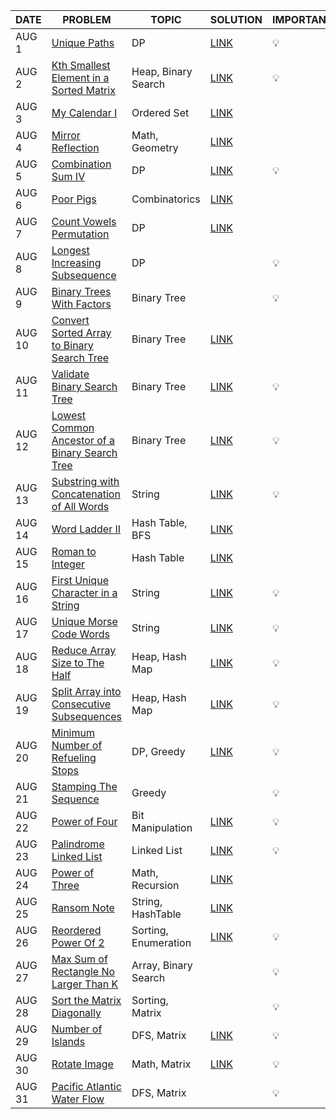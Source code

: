 |DATE|PROBLEM|TOPIC|SOLUTION|IMPORTANT|
|----|-------|-----|--------|---------|
|AUG 1| [Unique Paths](https://leetcode.com/problems/unique-paths/) | DP | [LINK](https://github.com/utkarsh006/LeetCode-Grind/blob/main/AUG%20CHALLENGES/AUG%201_Unique%20Paths.md) | 💡 |
|AUG 2| [Kth Smallest Element in a Sorted Matrix](https://leetcode.com/problems/kth-smallest-element-in-a-sorted-matrix/)| Heap, Binary Search |[LINK](https://github.com/utkarsh006/LeetCode-Grind/blob/main/AUG%20CHALLENGES/AUG%202_Kth%20Smallest%20Element%20in%20a%20Sorted%20Matrix.cpp)| 💡 |
|AUG 3| [My Calendar I](https://leetcode.com/problems/my-calendar-i/)| Ordered Set | [LINK](https://github.com/utkarsh006/LeetCode-Grind/blob/main/AUG%20CHALLENGES/AUG%203_My%20Calendar%20I.cpp)|  |
|AUG 4| [Mirror Reflection](https://leetcode.com/problems/mirror-reflection/)| Math, Geometry | [LINK](https://github.com/utkarsh006/LeetCode-Grind/blob/main/AUG%20CHALLENGES/AUG%204_Mirror%20Reflection.cpp)| |
|AUG 5| [Combination Sum IV](https://leetcode.com/problems/combination-sum-iv/)| DP | [LINK](https://github.com/utkarsh006/LeetCode-Grind/blob/main/AUG%20CHALLENGES/AUG%205_Combination%20Sum%20IV.cpp)| 💡 |
|AUG 6| [Poor Pigs](https://leetcode.com/problems/poor-pigs/)| Combinatorics |[LINK](https://github.com/utkarsh006/LeetCode-Grind/blob/main/AUG%20CHALLENGES/AUG%206_Poor%20Pigs.cpp)| |
|AUG 7| [Count Vowels Permutation](https://leetcode.com/problems/count-vowels-permutation/)| DP |[LINK](https://github.com/utkarsh006/LeetCode-Grind/blob/main/AUG%20CHALLENGES/AUG%207_Count%20Vowels%20Permutations.cpp)| |
|AUG 8| [Longest Increasing Subsequence](https://leetcode.com/problems/longest-increasing-subsequence/)| DP || 💡 |
|AUG 9| [Binary Trees With Factors](https://leetcode.com/problems/binary-trees-with-factors/)| Binary Tree || 💡 |
|AUG 10| [Convert Sorted Array to Binary Search Tree](https://leetcode.com/problems/convert-sorted-array-to-binary-search-tree/)| Binary Tree |[LINK](https://github.com/utkarsh006/LeetCode-Grind/blob/main/AUG%20CHALLENGES/AUG%2010_Convert%20Sorted%20Array%20to%20Binary%20Search%20Tree.cpp)| |
|AUG 11| [Validate Binary Search Tree](https://leetcode.com/problems/validate-binary-search-tree/)| Binary Tree |[LINK](https://github.com/tanya-gupta25/LeetCode-Grind/blob/main/AUG%20CHALLENGES/AUG%2011_Validate%20Binary%20Search%20Tree.cpp)| 💡 |
|AUG 12| [Lowest Common Ancestor of a Binary Search Tree](https://leetcode.com/problems/lowest-common-ancestor-of-a-binary-search-tree/)| Binary Tree |[LINK](https://github.com/utkarsh006/LeetCode-Grind/blob/main/AUG%20CHALLENGES/AUG%2012_Lowest%20Common%20Ancestor%20of%20BST.cpp)| 💡 |
|AUG 13| [Substring with Concatenation of All Words](https://leetcode.com/problems/substring-with-concatenation-of-all-words/)| String |[LINK](https://github.com/utkarsh006/LeetCode-Grind/blob/main/AUG%20CHALLENGES/AUG%2013_Substring%20with%20Concatenation%20of%20All%20Words.cpp)| 💡 |
|AUG 14| [Word Ladder II](https://leetcode.com/problems/word-ladder-ii/)| Hash Table, BFS |[LINK](https://github.com/utkarsh006/LeetCode-Grind/blob/main/AUG%20CHALLENGES/AUG%2014_Word%20Ladder%20II.cpp)| |
|AUG 15| [Roman to Integer](https://leetcode.com/problems/roman-to-integer/)| Hash Table | [LINK](https://github.com/utkarsh006/LeetCode-Grind/blob/main/AUG%20CHALLENGES/AUG%2015_Roman%20to%20Integer.cpp) | |
|AUG 16| [First Unique Character in a String](https://leetcode.com/problems/first-unique-character-in-a-string/)| String | [LINK](https://github.com/utkarsh006/LeetCode-Grind/blob/main/AUG%20CHALLENGES/AUG%2016_First%20Unique%20Character%20in%20a%20String.md)| 💡 |
|AUG 17| [Unique Morse Code Words](https://leetcode.com/problems/unique-morse-code-words/)| String |[LINK](https://github.com/utkarsh006/LeetCode-Grind/blob/main/AUG%20CHALLENGES/AUG%2017_Unique%20Morse%20Code%20Words.cpp)| 💡 |
|AUG 18| [Reduce Array Size to The Half](https://leetcode.com/problems/reduce-array-size-to-the-half/)| Heap, Hash Map | [LINK](https://github.com/utkarsh006/LeetCode-Grind/blob/main/AUG%20CHALLENGES/AUG%2018_Reduce%20Array%20Size%20to%20The%20Half.cpp)| 💡 |
|AUG 19| [Split Array into Consecutive Subsequences](https://leetcode.com/problems/split-array-into-consecutive-subsequences/)| Heap, Hash Map | [LINK](https://github.com/utkarsh006/LeetCode-Grind/blob/main/AUG%20CHALLENGES/AUG%2019_Split%20Array%20into%20Consecutive%20Subsequences.cpp)| 💡 |
|AUG 20| [Minimum Number of Refueling Stops](https://leetcode.com/problems/minimum-number-of-refueling-stops/)| DP, Greedy | [LINK](https://github.com/utkarsh006/LeetCode-Grind/blob/main/AUG%20CHALLENGES/AUG%2020_Minimum%20Number%20of%20Refueling%20Stops.cpp) | 💡 |
|AUG 21| [Stamping The Sequence](https://leetcode.com/problems/stamping-the-sequence/)| Greedy || 💡 |
|AUG 22| [Power of Four](https://leetcode.com/problems/power-of-four/)| Bit Manipulation |[LINK](https://github.com/utkarsh006/LeetCode-Grind/blob/main/AUG%20CHALLENGES/AUG%2022_Power%20of%20Four.cpp)| 💡 |
|AUG 23| [Palindrome Linked List](https://leetcode.com/problems/palindrome-linked-list/)| Linked List |[LINK](https://github.com/utkarsh006/LeetCode-Grind/blob/main/AUG%20CHALLENGES/AUG%2023_Palindrome%20Linked%20List.cpp)| 💡 |
|AUG 24| [Power of Three](https://leetcode.com/problems/power-of-three/)| Math, Recursion |[LINK](https://github.com/utkarsh006/LeetCode-Grind/blob/main/AUG%20CHALLENGES/AUG%2024_Power%20of%20Three.cpp)| |
|AUG 25| [Ransom Note](https://leetcode.com/problems/ransom-note/)| String, HashTable |[LINK](https://github.com/utkarsh006/LeetCode-Grind/blob/main/AUG%20CHALLENGES/AUG%2025_Ransom%20Note.cpp)| |
|AUG 26| [Reordered Power Of 2](https://leetcode.com/problems/reordered-power-of-2/)| Sorting, Enumeration |[LINK](https://github.com/utkarsh006/LeetCode-Grind/blob/main/AUG%2026_Reordered%20Power%20Of%202.cpp)| 💡 |
|AUG 27| [Max Sum of Rectangle No Larger Than K](https://leetcode.com/problems/max-sum-of-rectangle-no-larger-than-k/)| Array, Binary Search || 💡 |
|AUG 28| [Sort the Matrix Diagonally](https://leetcode.com/problems/sort-the-matrix-diagonally/)| Sorting, Matrix || 💡 |
|AUG 29| [Number of Islands](https://leetcode.com/problems/number-of-islands/)| DFS, Matrix |[LINK](https://github.com/utkarsh006/LeetCode-Grind/blob/main/AUG%20CHALLENGES/AUG%2029_Number%20of%20Islands.cpp)|💡 |
|AUG 30| [Rotate Image](https://leetcode.com/problems/rotate-image/)| Math, Matrix |[LINK](https://github.com/utkarsh006/LeetCode-Grind/blob/main/AUG%20CHALLENGES/AUG%2030_Rotate%20Image.cpp)|💡 |
|AUG 31| [Pacific Atlantic Water Flow](https://leetcode.com/problems/pacific-atlantic-water-flow/)| DFS, Matrix ||💡 |

